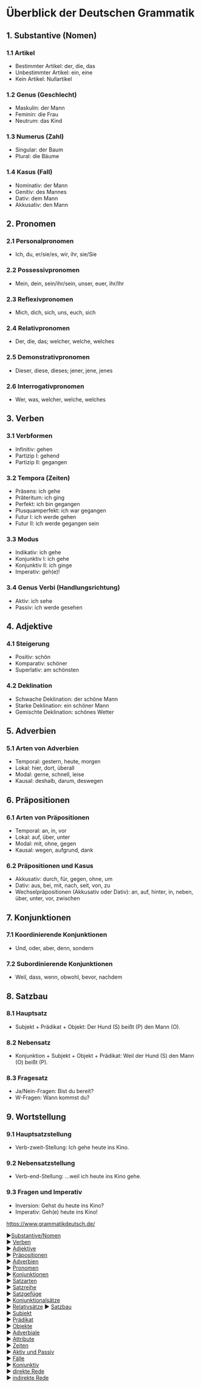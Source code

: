 # Überblick der Deutschen Grammatik

## 1. Substantive (Nomen)
### 1.1 Artikel
- Bestimmter Artikel: der, die, das
- Unbestimmter Artikel: ein, eine
- Kein Artikel: Nullartikel

### 1.2 Genus (Geschlecht)
- Maskulin: der Mann
- Feminin: die Frau
- Neutrum: das Kind

### 1.3 Numerus (Zahl)
- Singular: der Baum
- Plural: die Bäume

### 1.4 Kasus (Fall)
- Nominativ: der Mann
- Genitiv: des Mannes
- Dativ: dem Mann
- Akkusativ: den Mann

## 2. Pronomen
### 2.1 Personalpronomen
- Ich, du, er/sie/es, wir, ihr, sie/Sie

### 2.2 Possessivpronomen
- Mein, dein, sein/ihr/sein, unser, euer, ihr/Ihr

### 2.3 Reflexivpronomen
- Mich, dich, sich, uns, euch, sich

### 2.4 Relativpronomen
- Der, die, das; welcher, welche, welches

### 2.5 Demonstrativpronomen
- Dieser, diese, dieses; jener, jene, jenes

### 2.6 Interrogativpronomen
- Wer, was, welcher, welche, welches

## 3. Verben
### 3.1 Verbformen
- Infinitiv: gehen
- Partizip I: gehend
- Partizip II: gegangen

### 3.2 Tempora (Zeiten)
- Präsens: ich gehe
- Präteritum: ich ging
- Perfekt: ich bin gegangen
- Plusquamperfekt: ich war gegangen
- Futur I: ich werde gehen
- Futur II: ich werde gegangen sein

### 3.3 Modus
- Indikativ: ich gehe
- Konjunktiv I: ich gehe
- Konjunktiv II: ich ginge
- Imperativ: geh(e)!

### 3.4 Genus Verbi (Handlungsrichtung)
- Aktiv: ich sehe
- Passiv: ich werde gesehen

## 4. Adjektive
### 4.1 Steigerung
- Positiv: schön
- Komparativ: schöner
- Superlativ: am schönsten

### 4.2 Deklination
- Schwache Deklination: der schöne Mann
- Starke Deklination: ein schöner Mann
- Gemischte Deklination: schönes Wetter

## 5. Adverbien
### 5.1 Arten von Adverbien
- Temporal: gestern, heute, morgen
- Lokal: hier, dort, überall
- Modal: gerne, schnell, leise
- Kausal: deshalb, darum, deswegen

## 6. Präpositionen
### 6.1 Arten von Präpositionen
- Temporal: an, in, vor
- Lokal: auf, über, unter
- Modal: mit, ohne, gegen
- Kausal: wegen, aufgrund, dank

### 6.2 Präpositionen und Kasus
- Akkusativ: durch, für, gegen, ohne, um
- Dativ: aus, bei, mit, nach, seit, von, zu
- Wechselpräpositionen (Akkusativ oder Dativ): an, auf, hinter, in, neben, über, unter, vor, zwischen

## 7. Konjunktionen
### 7.1 Koordinierende Konjunktionen
- Und, oder, aber, denn, sondern

### 7.2 Subordinierende Konjunktionen
- Weil, dass, wenn, obwohl, bevor, nachdem

## 8. Satzbau
### 8.1 Hauptsatz
- Subjekt + Prädikat + Objekt: Der Hund (S) beißt (P) den Mann (O).

### 8.2 Nebensatz
- Konjunktion + Subjekt + Objekt + Prädikat: Weil der Hund (S) den Mann (O) beißt (P).

### 8.3 Fragesatz
- Ja/Nein-Fragen: Bist du bereit?
- W-Fragen: Wann kommst du?

## 9. Wortstellung
### 9.1 Hauptsatzstellung
- Verb-zweit-Stellung: Ich gehe heute ins Kino.

### 9.2 Nebensatzstellung
- Verb-end-Stellung: ...weil ich heute ins Kino gehe.

### 9.3 Fragen und Imperativ
- Inversion: Gehst du heute ins Kino?
- Imperativ: Geh(e) heute ins Kino!


https://www.grammatikdeutsch.de/

►[Substantive/Nomen](https://www.grammatikdeutsch.de/html/nomen-substantive.html)  
► [Verben](https://www.grammatikdeutsch.de/html/verben.html)  
► [Adjektive](https://www.grammatikdeutsch.de/html/adjektive.html)  
► [Präpositionen](https://www.grammatikdeutsch.de/html/prapositionen.html)  
► [Adverbien](https://www.grammatikdeutsch.de/html/adverbien.html)  
► [Pronomen](https://www.grammatikdeutsch.de/html/pronomen.html)  
► [Konjunktionen](https://www.grammatikdeutsch.de/html/konjunktionen.html)  
► [Satzarten](https://www.grammatikdeutsch.de/html/satzarten-info.html)  
► [Satzreihe](https://www.grammatikdeutsch.de/html/satzreihe-satzgefuge-info.html)  
► [Satzgefüge](https://www.grammatikdeutsch.de/html/satzreihe-satzgefuge-info.html)  
► [Konjunktionalsätze](https://www.grammatikdeutsch.de/html/konjunktionalsatze-info.html)  
► [Relativsätze](https://www.grammatikdeutsch.de/html/relativsatze-info.html)
**►** [Satzbau](https://www.grammatikdeutsch.de/html/satzbau-info.html)  
► [Subjekt](https://www.grammatikdeutsch.de/html/subjekt-pradikat-info.html)  
► [Prädikat](https://www.grammatikdeutsch.de/html/subjekt-pradikat-info.html)  
► [Objekte](https://www.grammatikdeutsch.de/html/objekte-info.html)  
► [Adverbiale](https://www.grammatikdeutsch.de/html/adverbiale-info.html)  
► [Attribute](https://www.grammatikdeutsch.de/html/attribute-info.html)  
► [Zeiten](https://www.grammatikdeutsch.de/html/zeiten-info.html)  
► [Aktiv und Passiv](https://www.grammatikdeutsch.de/html/aktiv-und-passiv-info.html)  
► [Fälle](https://www.grammatikdeutsch.de/html/falle-info.html)  
► [Konjunktiv](https://www.grammatikdeutsch.de/html/konjunktiv-info.html)  
► [direkte Rede](https://www.grammatikdeutsch.de/html/direkte-rede-info.html)  
► [indirekte Rede](https://www.grammatikdeutsch.de/html/indirekte-rede-info.html)